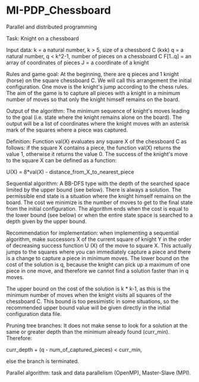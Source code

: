 # MI-PDP_Chessboard
Parallel and distributed programming

Task: Knight on a chessboard

Input data:
k = a natural number, k > 5, size of a chessbord C (kxk) 
q = a natural number, q < k^2-1, number of pieces on a chessboard C 
F[1..q] = an array of coordinates of pieces 
J = a coordinate of a knight 

Rules and game goal:
At the beginning, there are q pieces and 1 knight (horse) on the square chessboard C. We will call this arrangement the initial configuration. One move is the knight's jump according to the chess rules. The aim of the game is to capture all pieces with a knight in a minimum number of moves so that only the knight himself remains on the board. 

Output of the algorithm:
The minimum sequence of knight's moves leading to the goal (i.e. state where the knight remains alone on the board). The output will be a list of coordinates where the knight moves with an asterisk mark of the squares where a piece was captured. 

Definition:
Function val(X) evaluates any square X of the chessboard C as follows: if the square X contains a piece, the function val(X) returns the value 1, otherwise it returns the value 0. The success of the knight's move to the square X can be defined as a function: 

U(X) = 8*val(X) - distance_from_X_to_nearest_piece

Sequential algorithm:
A BB-DFS type with the depth of the searched space limited by the upper bound (see below). There is always a solution.
The permissible end state is a situation where the knight himself remains on the board. 
The cost we minimize is the number of moves to get to the final state from the initial configuration.
The algorithm ends when the cost is equal to the lower bound (see below) or when the entire state space is searched to a depth given by the upper bound. 

Recommendation for implementation: when implementing a sequential algorithm, make successors X of the current square of knight Y in the order of decreasing success function U (X) of the move to square X. This actually jumps to the squares where you can immediately capture a piece and there is a change to capture a piece in minimum moves.
The lower bound on the cost of the solution is q, because the knight can pick up a maximum of one piece in one move, and therefore we cannot find a solution faster than in q moves. 

The upper bound on the cost of the solution is k * k-1, as this is the minimum number of moves when the knight visits all squares of the chessboard C. This bound is too pessimistic in some situations, so the recommended upper bound value will be given directly in the initial configuration data file.

Pruning tree branches: It does not make sense to look for a solution at the same or greater depth than the minimum already found (curr_min). Therefore: 

curr_depth + (q - num_of_captured_pieces) < curr_min,

else the branch is terminated.

Parallel algorithm: task and data parallelism (OpenMP), Master-Slave (MPI).
